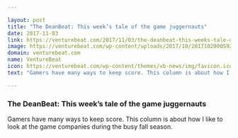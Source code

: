 ```yaml
---

layout: post
title: "The DeanBeat: This week’s tale of the game juggernauts"
date: 2017-11-03
link: https://venturebeat.com/2017/11/03/the-deanbeat-this-weeks-tale-of-the-game-juggernauts/
image: https://venturebeat.com/wp-content/uploads/2017/10/2017102000592000-8aedff741e2d23fbed39474178692daf.jpg?fit=780%2C439&strip=all
domain: venturebeat.com
name: VentureBeat
icon: https://venturebeat.com/wp-content/themes/vb-news/img/favicon.ico
text: "Gamers have many ways to keep score. This column is about how I like to look at the game companies during the busy fall season."

---
```


### The DeanBeat: This week’s tale of the game juggernauts

Gamers have many ways to keep score. This column is about how I like to look at the game companies during the busy fall season.